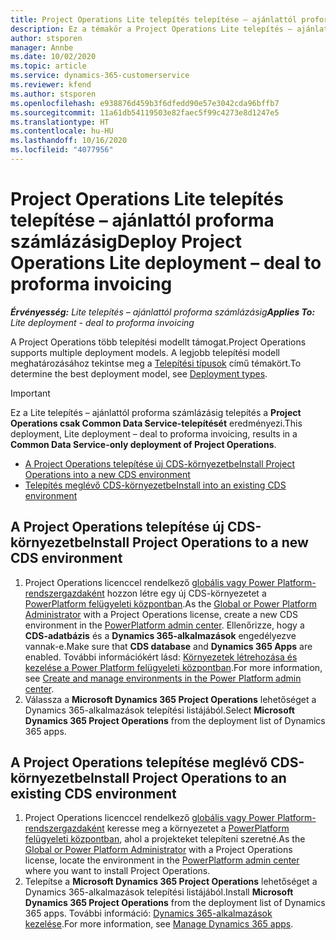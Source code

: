 ```yaml
---
title: Project Operations Lite telepítés telepítése – ajánlattól proforma számlázásig
description: Ez a témakör a Project Operations Lite telepítés – ajánlattól proforma számlázásig alkalmazás telepítésével kapcsolatos információkat tartalmaz.
author: stsporen
manager: Annbe
ms.date: 10/02/2020
ms.topic: article
ms.service: dynamics-365-customerservice
ms.reviewer: kfend
ms.author: stsporen
ms.openlocfilehash: e938876d459b3f6dfedd90e57e3042cda96bffb7
ms.sourcegitcommit: 11a61db54119503e82faec5f99c4273e8d1247e5
ms.translationtype: HT
ms.contentlocale: hu-HU
ms.lasthandoff: 10/16/2020
ms.locfileid: "4077956"
---
```

# <a name="deploy-project-operations-lite-deployment--deal-to-proforma-invoicing"></a><span data-ttu-id="1cbd4-103">Project Operations Lite telepítés telepítése – ajánlattól proforma számlázásig</span><span class="sxs-lookup"><span data-stu-id="1cbd4-103">Deploy Project Operations Lite deployment – deal to proforma invoicing</span></span>

<span data-ttu-id="1cbd4-104">_**Érvényesség:** Lite telepítés – ajánlattól proforma számlázásig_</span><span class="sxs-lookup"><span data-stu-id="1cbd4-104">_**Applies To:** Lite deployment - deal to proforma invoicing_</span></span>

<span data-ttu-id="1cbd4-105">A Project Operations több telepítési modellt támogat.</span><span class="sxs-lookup"><span data-stu-id="1cbd4-105">Project Operations supports multiple deployment models.</span></span> <span data-ttu-id="1cbd4-106">A legjobb telepítési modell meghatározásához tekintse meg a [Telepítési típusok](determine-deployment-type.md) című témakört.</span><span class="sxs-lookup"><span data-stu-id="1cbd4-106">To determine the best deployment model, see [Deployment types](determine-deployment-type.md).</span></span>


> [!IMPORTANT]
> <span data-ttu-id="1cbd4-107">Ez a Lite telepítés – ajánlattól proforma számlázásig telepítés a **Project Operations csak Common Data Service-telepítését** eredményezi.</span><span class="sxs-lookup"><span data-stu-id="1cbd4-107">This deployment, Lite deployment – deal to proforma invoicing, results in a **Common Data Service-only deployment of Project Operations**.</span></span>

- [<span data-ttu-id="1cbd4-108">A Project Operations telepítése új CDS-környezetbe</span><span class="sxs-lookup"><span data-stu-id="1cbd4-108">Install Project Operations into a new CDS environment</span></span>](#new)
- [<span data-ttu-id="1cbd4-109">Telepítés meglévő CDS-környezetbe</span><span class="sxs-lookup"><span data-stu-id="1cbd4-109">Install into an existing CDS environment</span></span>](#existing)



## <a name="install-project-operations-to-a-new-cds-environment"></a><a name="new"></a><span data-ttu-id="1cbd4-110">A Project Operations telepítése új CDS-környezetbe</span><span class="sxs-lookup"><span data-stu-id="1cbd4-110">Install Project Operations to a new CDS environment</span></span>

1. <span data-ttu-id="1cbd4-111">Project Operations licenccel rendelkező [globális vagy Power Platform-rendszergazdaként](https://docs.microsoft.com/power-platform/admin/global-service-administrators-can-administer-without-license) hozzon létre egy új CDS-környezetet a [PowerPlatform felügyeleti központban](https://admin.powerplatform.com).</span><span class="sxs-lookup"><span data-stu-id="1cbd4-111">As the [Global or Power Platform Administrator](https://docs.microsoft.com/power-platform/admin/global-service-administrators-can-administer-without-license) with a Project Operations license, create a new CDS environment in the [PowerPlatform admin center](https://admin.powerplatform.com).</span></span> <span data-ttu-id="1cbd4-112">Ellenőrizze, hogy a **CDS-adatbázis** és a **Dynamics 365-alkalmazások** engedélyezve vannak-e.</span><span class="sxs-lookup"><span data-stu-id="1cbd4-112">Make sure that **CDS database** and **Dynamics 365 Apps** are enabled.</span></span> <span data-ttu-id="1cbd4-113">További információkért lásd: [Környezetek létrehozása és kezelése a Power Platform felügyeleti központban](https://docs.microsoft.com/power-platform/admin/create-environment#create-an-environment-in-the-power-platform-admin-center).</span><span class="sxs-lookup"><span data-stu-id="1cbd4-113">For more information, see [Create and manage environments in the Power Platform admin center](https://docs.microsoft.com/power-platform/admin/create-environment#create-an-environment-in-the-power-platform-admin-center).</span></span>
2. <span data-ttu-id="1cbd4-114">Válassza a **Microsoft Dynamics 365 Project Operations** lehetőséget a Dynamics 365-alkalmazások telepítési listájából.</span><span class="sxs-lookup"><span data-stu-id="1cbd4-114">Select **Microsoft Dynamics 365 Project Operations** from the deployment list of Dynamics 365 apps.</span></span>


## <a name="install-project-operations-to-an-existing-cds-environment"></a><a name="existing"></a><span data-ttu-id="1cbd4-115">A Project Operations telepítése meglévő CDS-környezetbe</span><span class="sxs-lookup"><span data-stu-id="1cbd4-115">Install Project Operations to an existing CDS environment</span></span>

1. <span data-ttu-id="1cbd4-116">Project Operations licenccel rendelkező [globális vagy Power Platform-rendszergazdaként](https://docs.microsoft.com/power-platform/admin/global-service-administrators-can-administer-without-license) keresse meg a környezetet a [PowerPlatform felügyeleti központban](https://admin.powerplatform.com), ahol a projekteket telepíteni szeretné.</span><span class="sxs-lookup"><span data-stu-id="1cbd4-116">As the [Global or Power Platform Administrator](https://docs.microsoft.com/power-platform/admin/global-service-administrators-can-administer-without-license) with a Project Operations license, locate the environment in the [PowerPlatform admin center](https://admin.powerplatform.com) where you want to install Project Operations.</span></span>
2. <span data-ttu-id="1cbd4-117">Telepítse a **Microsoft Dynamics 365 Project Operations** lehetőséget a Dynamics 365-alkalmazások telepítési listájából.</span><span class="sxs-lookup"><span data-stu-id="1cbd4-117">Install **Microsoft Dynamics 365 Project Operations** from the deployment list of Dynamics 365 apps.</span></span> <span data-ttu-id="1cbd4-118">További információ: [Dynamics 365-alkalmazások kezelése](https://docs.microsoft.com/power-platform/admin/manage-apps).</span><span class="sxs-lookup"><span data-stu-id="1cbd4-118">For more information, see [Manage Dynamics 365 apps](https://docs.microsoft.com/power-platform/admin/manage-apps).</span></span>


